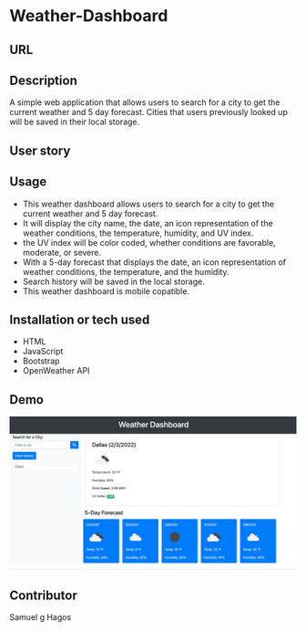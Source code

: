 # Weather-Dashboard
## URL

## Description
A simple web application that allows users to search for a city to get the current weather and 5 day forecast. Cities that users previously looked up will be saved in their local storage.

## User story

## Usage
- This weather dashboard allows users to search for a city to get the current weather and 5 day forecast.
- It will display the city name, the date, an icon representation of the weather conditions, the temperature, humidity, and UV index.
- the UV index will be color coded, whether conditions are favorable, moderate, or severe.
- With a 5-day forecast that displays the date, an icon representation of weather conditions, the temperature, and the humidity.
- Search history will be saved in the local storage.
- This weather dashboard is mobile copatible.

## Installation or tech used
- HTML
- JavaScript
- Bootstrap
- OpenWeather API

## Demo
![](assets/images/Weatherdashboard-demo.png)

## Contributor 
Samuel g Hagos 
